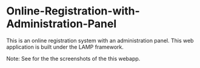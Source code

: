# Online-Registration-with-Administration-Panel
This is an online registration system with an administration panel. This web application is built under the LAMP framework. 

Note:
See  for the the screenshots of the this webapp.
